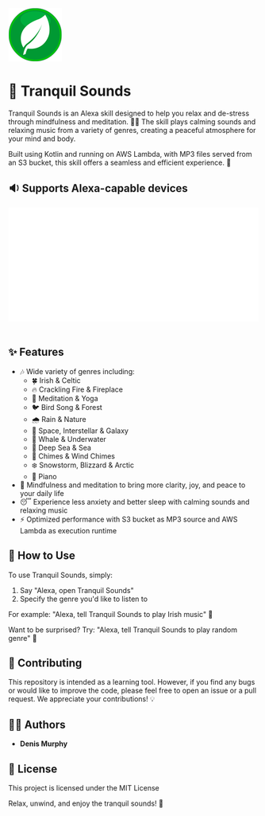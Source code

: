 ![Tranquil Sounds](https://github.com/denismurphy/tranquil-sounds/blob/master/images/alexa_skill_icon_108.png?raw=true)

# 🎵 Tranquil Sounds

Tranquil Sounds is an Alexa skill designed to help you relax and de-stress through mindfulness and meditation. 🧘‍♀️ The skill plays calming sounds and relaxing music from a variety of genres, creating a peaceful atmosphere for your mind and body.

Built using Kotlin and running on AWS Lambda, with MP3 files served from an S3 bucket, this skill offers a seamless and efficient experience. 🚀
<br/>
## 🔉 Supports Alexa-capable devices

![Just Ask Alexa](https://github.com/denismurphy/tranquil-sounds/blob/master/images/just_ask_alexa.svg?raw=true)
<br/><br/>

## ✨ Features

- 🎶 Wide variety of genres including:
  - 🍀 Irish & Celtic
  - 🔥 Crackling Fire & Fireplace
  - 🌿 Meditation & Yoga
  - 🐦 Bird Song & Forest
  - 🌧️ Rain & Nature
  - 🌌 Space, Interstellar & Galaxy
  - 🐳 Whale & Underwater
  - 🌊 Deep Sea & Sea
  - 🎐 Chimes & Wind Chimes
  - ❄️ Snowstorm, Blizzard & Arctic
  - 🎹 Piano
- 🧠 Mindfulness and meditation to bring more clarity, joy, and peace to your daily life
- 😴 Experience less anxiety and better sleep with calming sounds and relaxing music
- ⚡ Optimized performance with S3 bucket as MP3 source and AWS Lambda as execution runtime

## 🎯 How to Use

To use Tranquil Sounds, simply:

1. Say "Alexa, open Tranquil Sounds"
2. Specify the genre you'd like to listen to

For example: "Alexa, tell Tranquil Sounds to play Irish music" 🎻

Want to be surprised? Try: "Alexa, tell Tranquil Sounds to play random genre" 🎲

## 🤝 Contributing

This repository is intended as a learning tool. However, if you find any bugs or would like to improve the code, please feel free to open an issue or a pull request. We appreciate your contributions! 💡

## 👨‍💻 Authors

- **Denis Murphy**

## 📄 License

This project is licensed under the MIT License

Relax, unwind, and enjoy the tranquil sounds! 🌟
